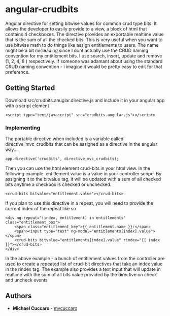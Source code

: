 # angular-crudbits
Angular directive for setting bitwise values for common crud type bits.  It allows the developer to easily provide to a view, a block of html that contains 4 checkboxes.  The directive provides an exportable realtime value that is the sum of all the checked bits.  This is very useful when you want to use bitwise math to do things like assign entitlements to users.   The name might be a bit misleading since I dont actually use the CRUD naming convention for my entitlement bits.  I use search, insert, update and remove  (1, 2, 4, 8 ) respectively.  If someone was adamant about using the standard CRUD naming convention - i imagine it would be pretty easy to edit for that preference. 

## Getting Started
Download src/crudbits.anuglar.directive.js and include it in your angular app with a script element
```
<script type="text/javascript" src="crudbits.angular.js"></script>
````

### Implementing
The portable directive when included is a variable called directive_mvc_crudbits that can be assigned as a directive in the angular way...


```
app.directive('crudBits', directive_mvc_crudbits);
```

Then you can use the html element crud-bits in your html view. In the following example. entitlement.value is a value in your controller scope. By assigning it to the bitvalue tag, it will be updated
with a sum of all checked bits anytime a checkbox is checked or unchecked.

```
<crud-bits bitvalue="entitlement.value"></crud-bits>  
```

If you plan to use this directive in a repeat, you will need to provide the current index of the repeat like so 

```
<div ng-repeat="(index, entitlement) in entitlements" class="entitlement_box">
    <span class="entitlement_key">{{ entitlement.name }}:</span>
    <span><input type="text" ng-model="entitlements[index].value"></span>
	<crud-bits bitvalue="entitlements[index].value" rindex="{{ index }}"></crud-bits>                        
</div>
```

In the above example - a bunch of entitlement values from the controller are used to create a repeated list of crud-bit directives that take an index value in the rindex tag.  The example also provides a text input that will update in realtime with the sum of all bits value provided by the directive on check and uncheck events

## Authors

* **Michael Cuccaro** - [mvcuccaro](https://github.com/mvcuccaro)
